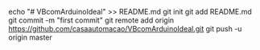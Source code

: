 echo "# VBcomArduinoIdeal" >> README.md
git init
git add README.md
git commit -m "first commit"
git remote add origin https://github.com/casaautomacao/VBcomArduinoIdeal.git
git push -u origin master
